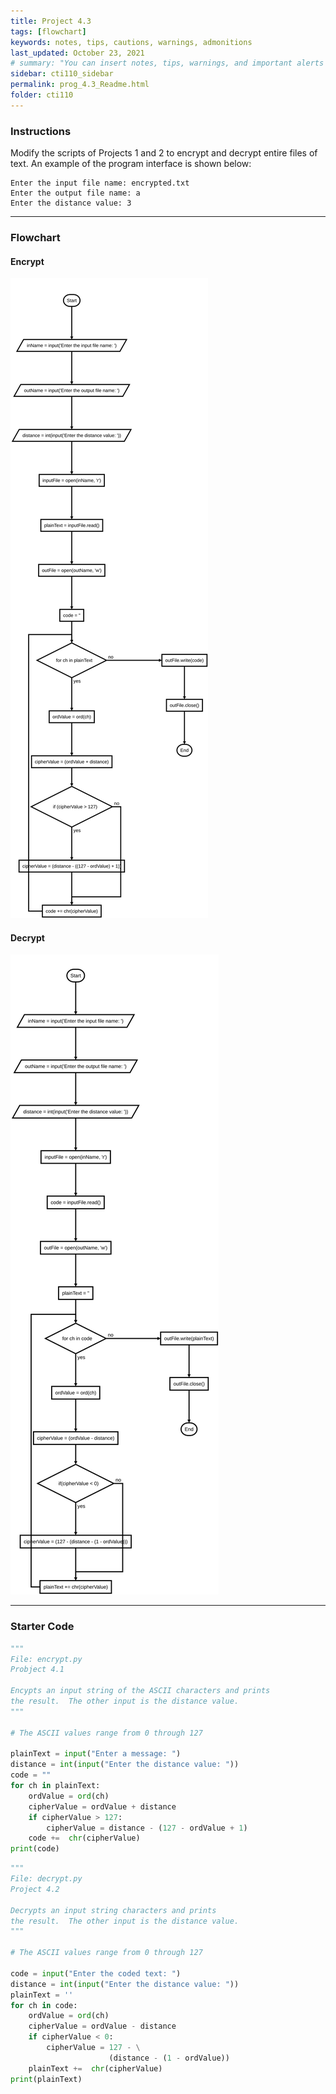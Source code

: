 ```yaml
---
title: Project 4.3
tags: [flowchart]
keywords: notes, tips, cautions, warnings, admonitions
last_updated: October 23, 2021
# summary: "You can insert notes, tips, warnings, and important alerts in your content. These notes are stored as shortcodes made available through the linksrefs.hmtl include."
sidebar: cti110_sidebar
permalink: prog_4.3_Readme.html
folder: cti110
---
```


### Instructions

Modify the scripts of Projects 1 and 2 to encrypt and decrypt entire files of text.
An example of the program interface is shown below:

```text
Enter the input file name: encrypted.txt
Enter the output file name: a
Enter the distance value: 3
```

---

### Flowchart

#### Encrypt

![encrypt flowchart](../../images/cti110_p_4.3_encrypt.flowchart.svg)

#### Decrypt

![decrypt flowchart](../../images/cti110_p_4.3_decrypt.flowchart.svg)

---

### Starter Code

```python
"""
File: encrypt.py
Probject 4.1

Encypts an input string of the ASCII characters and prints
the result.  The other input is the distance value.
"""

# The ASCII values range from 0 through 127

plainText = input("Enter a message: ")
distance = int(input("Enter the distance value: "))
code = ""
for ch in plainText:
    ordValue = ord(ch)
    cipherValue = ordValue + distance
    if cipherValue > 127:
        cipherValue = distance - (127 - ordValue + 1)
    code +=  chr(cipherValue)
print(code)

```

```python
"""
File: decrypt.py
Project 4.2

Decrypts an input string characters and prints
the result.  The other input is the distance value.
"""

# The ASCII values range from 0 through 127

code = input("Enter the coded text: ")
distance = int(input("Enter the distance value: "))
plainText = ''
for ch in code:
    ordValue = ord(ch)
    cipherValue = ordValue - distance
    if cipherValue < 0:
        cipherValue = 127 - \
                      (distance - (1 - ordValue))
    plainText +=  chr(cipherValue)
print(plainText)

```
